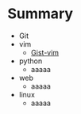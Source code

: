 # Summary

* Git
* vim
  * [Gist-vim](./vim/vim-001-vim-gist.md)
* python
  * aaaaa
* web
  * aaaaa
* linux
  * aaaaa
